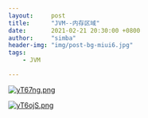 ```yaml
---
layout:     post
title:      "JVM--内存区域"
date:       2021-02-21 20:30:00 +0800
author:     "simba"
header-img: "img/post-bg-miui6.jpg"
tags:
    - JVM

---
```



[![yT67ng.png](https://s3.ax1x.com/2021/02/21/yT67ng.png)](https://imgchr.com/i/yT67ng)

[![yT6ojS.png](https://s3.ax1x.com/2021/02/21/yT6ojS.png)](https://imgchr.com/i/yT6ojS)